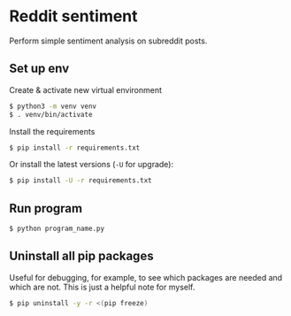 # Reddit sentiment

Perform simple sentiment analysis on subreddit posts.

## Set up env

Create & activate new virtual environment

```sh
$ python3 -m venv venv
$ . venv/bin/activate
```

Install the requirements

```sh
$ pip install -r requirements.txt
```

Or install the latest versions (`-U` for upgrade):

```sh
$ pip install -U -r requirements.txt
```

## Run program

```sh
$ python program_name.py
```

## Uninstall all pip packages

Useful for debugging, for example, to see which packages are needed and which are not. This is just a helpful note for myself.

```bash
$ pip uninstall -y -r <(pip freeze)
```
